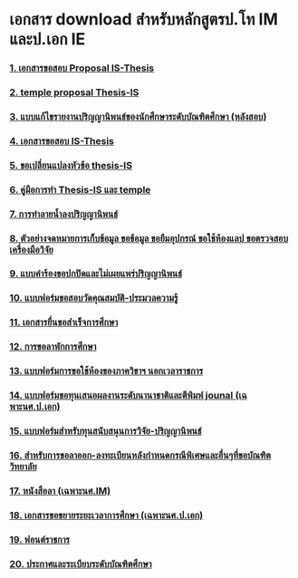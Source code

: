 

# เอกสาร download สำหรับหลักสูตรป.โท IM และป.เอก IE
### [1. เอกสารขอสอบ Proposal IS-Thesis](#####)
### [2. temple proposal Thesis-IS](#####)
### [3. แบบแก้ไขรายงานปริญญานิพนธ์ของนักศึกษาระดับบัณฑิตศึกษา (หลังสอบ)](###)
### [4. เอกสารขอสอบ IS-Thesis](###)
### [5. ขอเปลี่ยนแปลงหัวข้อ thesis-IS](###)
### [6. คู่มือการทำ Thesis-IS และ temple](###)
### [7. การทำลายน้ำลงปริญญานิพนธ์](###)
### [8. ตัวอย่างจดหมายการเก็บข้อมูล ขอข้อมูล ขอยืมอุปกรณ์ ขอใช้ห้องแลป ขอตรวจสอบเครื่องมือวิจัย](###)
### [9. แบบคำร้องขอปกปิดและไม่เผยแพร่ปริญญานิพนธ์](###)
### [10. แบบฟอร์มขอสอบวัดคุณสมบัติ-ประมวลความรู้](###)
### [11. เอกสารยื่นขอสำเร็จการศึกษา](###)
### [12. การขอลาพักการศึกษา](###)
### [13. แบบฟอร์มการขอใช้ห้องของภาควิชาฯ นอกเวลาราชการ](###)
### [14. แบบฟอร์มขอทุนเสนอผลงานระดับนานาชาติและตีพิมพ์ jounal (เฉพาะนศ.ป.เอก)](###)
### [15. แบบฟอร์มสำหรับทุนสนับสนุนการวิจัย-ปริญญานิพนธ์](###)
### [16. สำหรับการขอลาออก-ลงทะเบียนหลังกำหนดกรณีพิเศษและอื่นๆที่ขอบัณฑิตวิทยาลัย](###)
### [17. หนังสือลา (เฉพาะนศ.IM)](###)
### [18. เอกสารขอขยายระยะเวลาการศึกษา (เฉพาะนศ.ป.เอก)](###)
### [19. ฟอนต์ราชการ](###)
### [20. ประกาศและระเบียบระดับบัณฑิตศึกษา](###)


